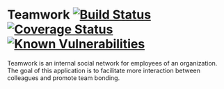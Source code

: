 Teamwork 
[![Build Status](https://travis-ci.com/miami78/Teamwork-backend.svg?branch=development)](https://travis-ci.com/miami78/Teamwork-backend) 
[![Coverage Status](https://coveralls.io/repos/github/miami78/Teamwork-backend/badge.svg?branch=master)](https://coveralls.io/github/miami78/Teamwork-backend?branch=master)
[![Known Vulnerabilities](https://snyk.io/test/github/miami78/https://github.com/miami78/Teamwork-backend/development/badge.svg)](https://snyk.io/test/github/miami78/https://github.com/miami78/Teamwork-backend/development)
========
Teamwork is an internal social network for employees of an organization. The goal of this application is to facilitate more interaction between colleagues and promote team bonding.

